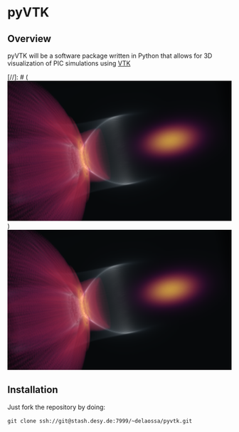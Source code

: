 # pyVTK

## Overview

pyVTK will be a software package written in Python that allows for 3D visualization of PIC simulations using [VTK](http://www.vtk.org)

[//]: # (![Rake Injection in 3D](images/RakeInjection3D_1.png))
<img src="images/RakeInjection3D_1.png" width="600">

## Installation

Just fork the repository by doing:
```
git clone ssh://git@stash.desy.de:7999/~delaossa/pyvtk.git
```

